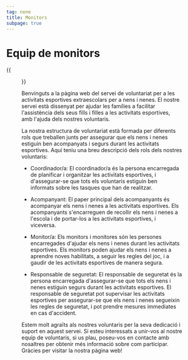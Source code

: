 ```yaml
---
tag: none
title: Monitors
subpage: true
---
```


# Equip de monitors

{{<figure src="/images/carousel/esports/DSC04834.Divendres.Monitors.JPG" width="500px" >}}

Benvinguts a la pàgina web del servei de voluntariat per a les activitats esportives extraescolars per a nens i nenes. El nostre servei està dissenyat per ajudar les famílies a facilitar l'assistència dels seus fills i filles a les activitats esportives, amb l'ajuda dels nostres voluntaris.

La nostra estructura de voluntariat està formada per diferents rols que treballen junts per assegurar que els nens i nenes estiguin ben acompanyats i segurs durant les activitats esportives. Aquí teniu una breu descripció dels rols dels nostres voluntaris:

- Coordinador/a: El coordinador/a és la persona encarregada de planificar i organitzar les activitats esportives, i d'assegurar-se que tots els voluntaris estiguin ben informats sobre les tasques que han de realitzar.

- Acompanyant: El paper principal dels acompanyants és acompanyar els nens i nenes a les activitats esportives. Els acompanyants s'encarreguen de recollir els nens i nenes a l'escola i de portar-los a les activitats esportives, i viceversa.

- Monitor/a: Els monitors i monitores són les persones encarregades d'ajudar els nens i nenes durant les activitats esportives. Els monitors poden ajudar els nens i nenes a aprendre noves habilitats, a seguir les regles del joc, i a gaudir de les activitats esportives de manera segura.

- Responsable de seguretat: El responsable de seguretat és la persona encarregada d'assegurar-se que tots els nens i nenes estiguin segurs durant les activitats esportives. El responsable de seguretat pot supervisar les activitats esportives per assegurar-se que els nens i nenes segueixin les regles de seguretat, i pot prendre mesures immediates en cas d'accident.

Estem molt agraïts als nostres voluntaris per la seva dedicació i suport en aquest servei. Si esteu interessats a unir-vos al nostre equip de voluntaris, si us plau, poseu-vos en contacte amb nosaltres per obtenir més informació sobre com participar. Gràcies per visitar la nostra pàgina web!